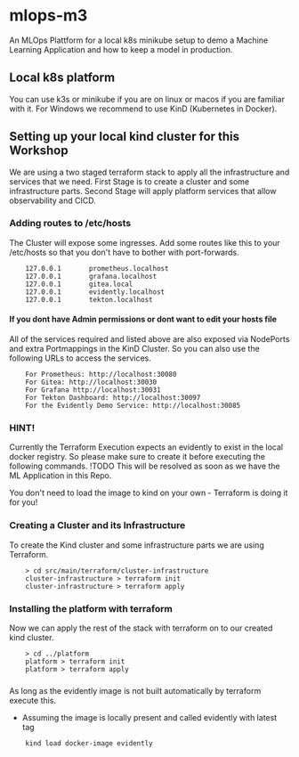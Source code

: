 # mlops-m3
An MLOps Plattform for a local k8s minikube setup to demo a Machine Learning Application and how to keep a model in production.

## Local k8s platform

You can use k3s or minikube if you are on linux or macos if you are familiar with it.
For Windows we recommend to use KinD (Kubernetes in Docker).

## Setting up your local kind cluster for this Workshop

We are using a two staged terraform stack to apply all the infrastructure and services that we need.
First Stage is to create a cluster and some infrastructure parts.
Second Stage will apply platform services that allow observability and CICD.

### Adding routes to /etc/hosts
The Cluster will expose some ingresses.
Add some routes like this to your /etc/hosts so that you don't have to bother with port-forwards.

```
    127.0.0.1       prometheus.localhost
    127.0.0.1       grafana.localhost
    127.0.0.1       gitea.local
    127.0.0.1       evidently.localhost
    127.0.0.1       tekton.localhost
```

#### If you dont have Admin permissions or dont want to edit your hosts file

All of the services required and listed above are also exposed via NodePorts and extra Portmappings
in the KinD Cluster. So you can also use the following URLs to access the services.

```
    For Prometheus: http://localhost:30080
    For Gitea: http://localhost:30030
    For Grafana http://localhost:30031
    For Tekton Dashboard: http://localhost:30097
    For the Evidently Demo Service: http://localhost:30085
```
### HINT!

Currently the Terraform Execution expects an evidently to exist in the local docker registry.
So please make sure to create it before executing the following commands.
!TODO This will be resolved as soon as we have the ML Application in this Repo.

You don't need to load the image to kind on your own - Terraform is doing it for you!

### Creating a Cluster and its Infrastructure

To create the Kind cluster and some infrastructure parts we are using Terraform.

```
    > cd src/main/terraform/cluster-infrastructure
    cluster-infrastructure > terraform init
    cluster-infrastructure > terraform apply
```

### Installing the platform with terraform

Now we can apply the rest of the stack with terraform on to our created kind cluster.

``` 
    > cd ../platform
    platform > terraform init
    platform > terraform apply
```

###

As long as the evidently image is not built automatically by terraform execute this.
- Assuming the image is locally present and called evidently with latest tag
```
    kind load docker-image evidently
```
